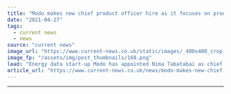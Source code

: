 ```yaml
---
title: "Modo makes new chief product officer hire as it focuses on product-first approach"
date: "2021-04-27"
tags: 
  - current news
  - news
source: "current news"
image_url: "https://www.current-news.co.uk/static/images/_400x400_crop_center-center/Nima-Tabatabai-cropped-Image-Modo.png"
image_fp: "/assets/img/post_thumbnails/168.png"
lead: "​Energy data start-up Modo has appointed Nima Tabatabai as chief product officer following stints at Kiwi Power and Piclo."
article_url: "https://www.current-news.co.uk/news/modo-makes-new-chief-product-officer-hire-as-it-focuses-on-product-first-approach?utm_source=rss-feeds&utm_medium=rss&utm_campaign=rss"
---
```


---
